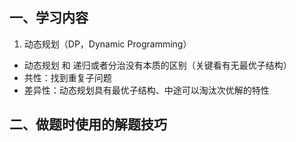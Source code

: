 ## 一、学习内容

1. 动态规划（DP，Dynamic Programming）
- 动态规划 和 递归或者分治没有本质的区别（关键看有无最优子结构）
- 共性：找到重复子问题
- 差异性：动态规划具有最优子结构、中途可以淘汰次优解的特性

## 二、做题时使用的解题技巧

